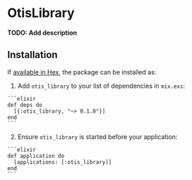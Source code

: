 # OtisLibrary

**TODO: Add description**

## Installation

If [available in Hex](https://hex.pm/docs/publish), the package can be installed as:

  1. Add `otis_library` to your list of dependencies in `mix.exs`:

    ```elixir
    def deps do
      [{:otis_library, "~> 0.1.0"}]
    end
    ```

  2. Ensure `otis_library` is started before your application:

    ```elixir
    def application do
      [applications: [:otis_library]]
    end
    ```

